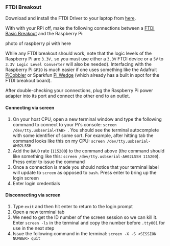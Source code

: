 ### FTDI Breakout

Download and install the FTDI Driver to your laptop from  [here](http://www.ftdichip.com/Drivers/VCP/MacOSX/FTDIUSBSerialDriver_v2_3.dmg).

With with your RPi off, make the following connections between a [FTDI Basic Breakout](https://www.sparkfun.com/products/9873) and the Raspberry Pi:

photo of raspberry pi with  here

While any FTDI breakout should work, note that the logic levels of the Raspberry Pi are `3.3V,` so you must use either a `3.3V` FTDI device or a `5V` to `3.3V Logic Level Converter` will also be needed). Interfacing with the Raspberry Pi `GPIO` is much easier if one uses something like the Adafruit [PiCobbler](https://www.adafruit.com/products/914) or Sparkfun [Pi Wedge](https://www.sparkfun.com/products/13717) (which already has a built in spot for the FTDI breakout board).

After double-checking your connections, plug the Raspberry Pi power adapter into its port and connect the other end to an outlet.


#### Connecting via screen

1. On your host CPU, open a new terminal window and type the following command to connect to your Pi's console: `screen /dev/tty.usbserial<TAB> `. You should see the terminal autocomplete with some identifier of some sort. For example, after hitting tab the command looks like this on my CPU: `screen /dev/tty.usbserial-AH02LSSH`
2. Add the `BAUD` rate (`115200`) to the command above (the command should like something like this: `screen /dev/tty.usbserial-AH02LSSH 115200`). Press enter to issue the command
3. Once a connection is made you should notice that your terminal label will update to `screen` as opposed to `bash`. Press enter to bring up the login screen
4. Enter login credentials


#### Disconnecting via screen

1. Type `exit` and then hit enter to return to the login prompt
2. Open a new terminal tab
3. We need to get the ID number of the screen session so we can kill it. Enter `screen -ls` in the terminal and copy the number before `.tty001` for use in the next step
4. Issue the following command in the terminal: `screen -X -S <SESSION NUMBER> quit`
